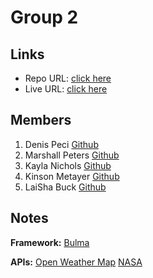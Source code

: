 # Group 2

## Links

- Repo URL: [click here](https://github.com/marshallpeters5/asteria-app)
- Live URL: [click here](https://marshallpeters5.github.io/asteria-app/)

## Members

1.  Denis Peci [Github](https://github.com/StrugglerXIV)
2.  Marshall Peters [Github](https://github.com/marshallpeters5)
3.  Kayla Nichols [Github](https://github.com/renkayla)
4.  Kinson Metayer [Github](https://github.com/metayerkinson)
5.  LaiSha Buck [Github](https://github.com/lbuck909)

## Notes

**Framework:**
[Bulma](https://bulma.io/)

**APIs:**
[Open Weather Map](https://openweathermap.org/api)
[NASA](https://api.nasa.gov/)

